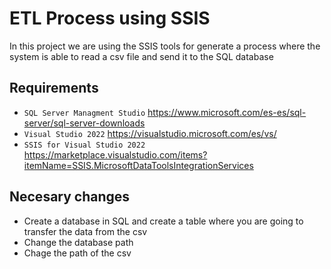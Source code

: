 # ETL Process using SSIS
In this project we are using the SSIS tools for generate a process where the system is able to read a csv file and send it to the SQL database
## Requirements 
* `SQL Server Managment Studio` https://www.microsoft.com/es-es/sql-server/sql-server-downloads
* `Visual Studio 2022` https://visualstudio.microsoft.com/es/vs/
* `SSIS for Visual Studio 2022` https://marketplace.visualstudio.com/items?itemName=SSIS.MicrosoftDataToolsIntegrationServices
## Necesary changes
* Create a database in SQL and create a table where you are going to transfer the data from the csv
* Change the database path
* Chage the path of the csv 
